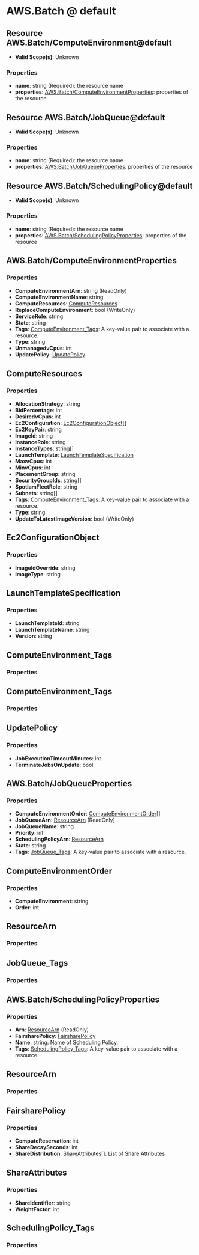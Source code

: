# AWS.Batch @ default

## Resource AWS.Batch/ComputeEnvironment@default
* **Valid Scope(s)**: Unknown
### Properties
* **name**: string (Required): the resource name
* **properties**: [AWS.Batch/ComputeEnvironmentProperties](#awsbatchcomputeenvironmentproperties): properties of the resource

## Resource AWS.Batch/JobQueue@default
* **Valid Scope(s)**: Unknown
### Properties
* **name**: string (Required): the resource name
* **properties**: [AWS.Batch/JobQueueProperties](#awsbatchjobqueueproperties): properties of the resource

## Resource AWS.Batch/SchedulingPolicy@default
* **Valid Scope(s)**: Unknown
### Properties
* **name**: string (Required): the resource name
* **properties**: [AWS.Batch/SchedulingPolicyProperties](#awsbatchschedulingpolicyproperties): properties of the resource

## AWS.Batch/ComputeEnvironmentProperties
### Properties
* **ComputeEnvironmentArn**: string (ReadOnly)
* **ComputeEnvironmentName**: string
* **ComputeResources**: [ComputeResources](#computeresources)
* **ReplaceComputeEnvironment**: bool (WriteOnly)
* **ServiceRole**: string
* **State**: string
* **Tags**: [ComputeEnvironment_Tags](#computeenvironmenttags): A key-value pair to associate with a resource.
* **Type**: string
* **UnmanagedvCpus**: int
* **UpdatePolicy**: [UpdatePolicy](#updatepolicy)

## ComputeResources
### Properties
* **AllocationStrategy**: string
* **BidPercentage**: int
* **DesiredvCpus**: int
* **Ec2Configuration**: [Ec2ConfigurationObject](#ec2configurationobject)[]
* **Ec2KeyPair**: string
* **ImageId**: string
* **InstanceRole**: string
* **InstanceTypes**: string[]
* **LaunchTemplate**: [LaunchTemplateSpecification](#launchtemplatespecification)
* **MaxvCpus**: int
* **MinvCpus**: int
* **PlacementGroup**: string
* **SecurityGroupIds**: string[]
* **SpotIamFleetRole**: string
* **Subnets**: string[]
* **Tags**: [ComputeEnvironment_Tags](#computeenvironmenttags): A key-value pair to associate with a resource.
* **Type**: string
* **UpdateToLatestImageVersion**: bool (WriteOnly)

## Ec2ConfigurationObject
### Properties
* **ImageIdOverride**: string
* **ImageType**: string

## LaunchTemplateSpecification
### Properties
* **LaunchTemplateId**: string
* **LaunchTemplateName**: string
* **Version**: string

## ComputeEnvironment_Tags
### Properties

## ComputeEnvironment_Tags
### Properties

## UpdatePolicy
### Properties
* **JobExecutionTimeoutMinutes**: int
* **TerminateJobsOnUpdate**: bool

## AWS.Batch/JobQueueProperties
### Properties
* **ComputeEnvironmentOrder**: [ComputeEnvironmentOrder](#computeenvironmentorder)[]
* **JobQueueArn**: [ResourceArn](#resourcearn) (ReadOnly)
* **JobQueueName**: string
* **Priority**: int
* **SchedulingPolicyArn**: [ResourceArn](#resourcearn)
* **State**: string
* **Tags**: [JobQueue_Tags](#jobqueuetags): A key-value pair to associate with a resource.

## ComputeEnvironmentOrder
### Properties
* **ComputeEnvironment**: string
* **Order**: int

## ResourceArn
### Properties

## JobQueue_Tags
### Properties

## AWS.Batch/SchedulingPolicyProperties
### Properties
* **Arn**: [ResourceArn](#resourcearn) (ReadOnly)
* **FairsharePolicy**: [FairsharePolicy](#fairsharepolicy)
* **Name**: string: Name of Scheduling Policy.
* **Tags**: [SchedulingPolicy_Tags](#schedulingpolicytags): A key-value pair to associate with a resource.

## ResourceArn
### Properties

## FairsharePolicy
### Properties
* **ComputeReservation**: int
* **ShareDecaySeconds**: int
* **ShareDistribution**: [ShareAttributes](#shareattributes)[]: List of Share Attributes

## ShareAttributes
### Properties
* **ShareIdentifier**: string
* **WeightFactor**: int

## SchedulingPolicy_Tags
### Properties

